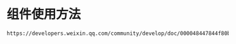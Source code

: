 # 组件使用方法

```
https://developers.weixin.qq.com/community/develop/doc/000048447844f80b9107d64ab51006
```
